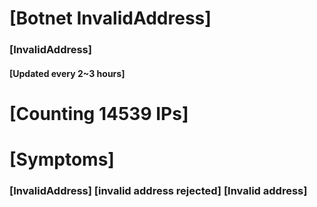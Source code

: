 # [Botnet InvalidAddress]
### [InvalidAddress]
#### [Updated every 2~3 hours]

# [Counting 14539 IPs]

# [Symptoms] 

###   [InvalidAddress] [invalid address rejected] [Invalid address]

